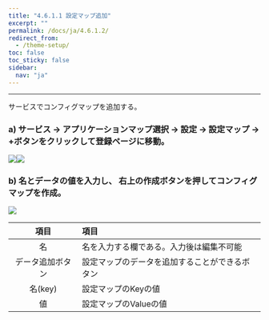```yaml
---
title: "4.6.1.1 設定マップ追加"
excerpt: ""
permalink: /docs/ja/4.6.1.2/
redirect_from:
  - /theme-setup/
toc: false
toc_sticky: false
sidebar:
  nav: "ja"
---
```



---

サービスでコンフィグマップを追加する。

### a\) サービス → アプリケーションマップ選択 → 設定 → 設定マップ → +ボタンをクリックして登録ページに移動。
![](/assets/JP/2.5/3.1.6-1a_1.png)![](/assets/JP/2.5/3.1.6-1a_2.png)

### b\) 名とデータの値を入力し、 右上の作成ボタンを押してコンフィグマップを作成。

![](/assets/JP/2.5/3.1.6-1a_3.png)

| **項目** | **項目** |
| :---: | :--- |
| 名 | 名を入力する欄である。入力後は編集不可能 |
| データ追加ボタン | 設定マップのデータを追加することができるボタン |
| 名(key) | 設定マップのKeyの値 |
| 値 | 設定マップのValueの値 |
